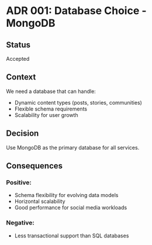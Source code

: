 # ADR 001: Database Choice - MongoDB

## Status
Accepted

## Context
We need a database that can handle:
- Dynamic content types (posts, stories, communities)
- Flexible schema requirements 
- Scalability for user growth

## Decision
Use MongoDB as the primary database for all services.

## Consequences
### Positive:
- Schema flexibility for evolving data models
- Horizontal scalability 
- Good performance for social media workloads

### Negative:
- Less transactional support than SQL databases